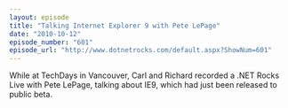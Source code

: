 ```yaml
---
layout: episode
title: "Talking Internet Explorer 9 with Pete LePage"
date: "2010-10-12"
episode_number: "601"
episode_url: "http://www.dotnetrocks.com/default.aspx?ShowNum=601"
---
```


While at TechDays in Vancouver, Carl and Richard recorded a .NET Rocks Live with Pete LePage, talking about IE9, which had just been released to public beta.
